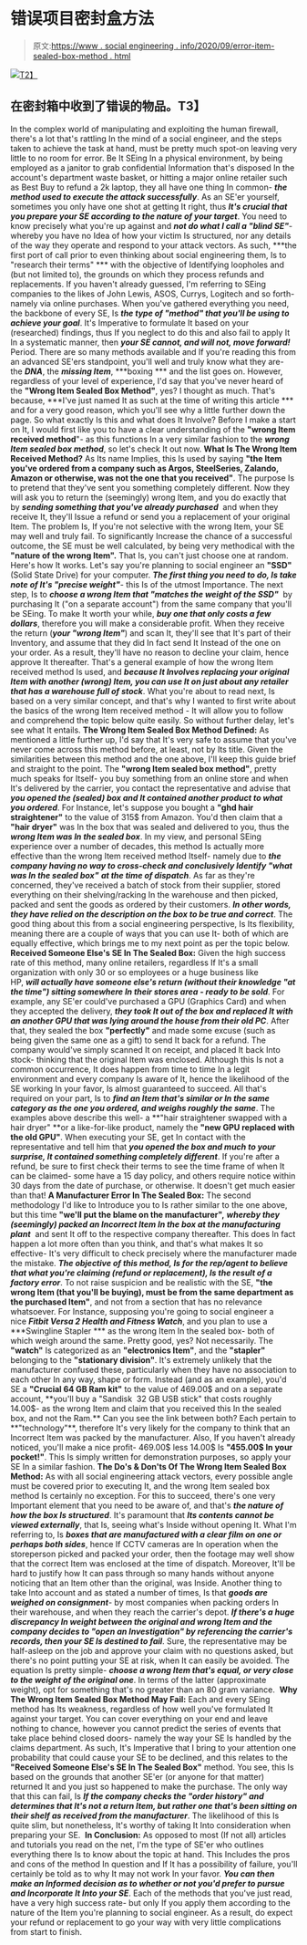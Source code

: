 # 错误项目密封盒方法

> 原文:[https://www . social engineering . info/2020/09/error-item-sealed-box-method . html](https://www.socialengineering.info/2020/09/wrong-item-sealed-box-method.html)

[![](../Images/69d46b6658eea10713a90969931e230b.png)T2】](https://1.bp.blogspot.com/-ORSi1Fbwt4Q/X1Hn1Xdap3I/AAAAAAAAkyk/pcUui95wqZAtji5eyoLVamXbe9-FuEixQCLcBGAsYHQ/s1600/Wrong%2BItem%2BSealed%2BBox%2BMethod.%2Bwww.socialengineers.net.jpg)

## **在密封箱中收到了错误的物品。T3】**

In the complex world of manipulating and exploiting the human firewall, there's a lot that's rattling In the mind of a social engineer, and the steps taken to achieve the task at hand, must be pretty much spot-on leaving very little to no room for error. Be It SEing In a physical environment, by being employed as a janitor to grab confidential Information that's disposed In the account's department waste basket, or hitting a major online retailer such as Best Buy to refund a 2k laptop, they all have one thing In common- ***the method used to execute the attack successfully***. As an SE'er yourself, sometimes you only have one shot at getting It right, thus ***It's crucial that you prepare your SE according to the nature of your target***.
  You need to know precisely what you're up against and ***not do what I call a "blind SE"***- whereby you have no Idea of how your victim Is structured, nor any details of the way they operate and respond to your attack vectors. As such, ***the first port of call prior to even thinking about social engineering them, Is to "research their terms" *** with the objective of Identifying loopholes and (but not limited to), the grounds on which they process refunds and replacements. If you haven't already guessed, I'm referring to SEing companies to the likes of John Lewis, ASOS, Currys, Logitech and so forth- namely via online purchases.
  When you've gathered everything you need, the backbone of every SE, Is ***the type of "method" that you'll be using to achieve your goal***. It's Imperative to formulate It based on your (researched) findings, thus If you neglect to do this and also fail to apply It In a systematic manner, then ***your SE cannot, and will not, move forward!***  Period. There are so many methods available and If you're reading this from an advanced SE'ers standpoint, you'll well and truly know what they are- the ***DNA***, the ***missing Item***, ***boxing *** and the list goes on.
  However, regardless of your level of experience, I'd say that you've never heard of the **"Wrong Item Sealed Box Method"**, yes? I thought as much. That's because, ***I've just named It as such at the time of writing this article *** and for a very good reason, which you'll see why a little further down the page. So what exactly Is this and what does It Involve? Before I make a start on It, I would first like you to have a clear understanding of the **"wrong Item received method**"- as this functions In a very similar fashion to the ***wrong Item sealed box method***, so let's check It out now.
  **What Is The Wrong Item Received Method?**
  As Its name Implies, this Is used by saying **"the Item you've ordered from a company such as Argos, SteelSeries, Zalando, Amazon or otherwise, was not the one that you received"**. The purpose Is to pretend that they've sent you something completely different. Now they will ask you to return the (seemingly) wrong Item, and you do exactly that by ***sending something that you've already purchased***  and when they receive It, they'll Issue a refund or send you a replacement of your original Item. The problem Is, If you're not selective with the wrong Item, your SE may well and truly fail.
  To significantly Increase the chance of a successful outcome, the SE must be well calculated, by being very methodical with the **"nature of the wrong Item".** That Is, you can't just choose one at random. Here's how It works. Let's say you're planning to social engineer an **"SSD"** (Solid State Drive) for your computer. ***The first thing you need to do, Is take note of It's "precise weight"***- this Is of the utmost Importance. The next step, Is to ***choose a wrong Item that "matches the weight of the SSD"***  by purchasing It ("on a separate account") from the same company that you'll be SEing. To make It worth your while, ***buy one that only costs a few dollars***, therefore you will make a considerable profit.
  When they receive the return (***your "wrong Item"***) and scan It, they'll see that It's part of their Inventory, and assume that they did In fact send It Instead of the one on your order. As a result, they'll have no reason to decline your claim, hence approve It thereafter. That's a general example of how the wrong Item received method Is used, and ***because It Involves replacing your original Item with another (wrong) Item, you can use It on just about any retailer that has a warehouse full of stock***. What you're about to read next, Is based on a very similar concept, and that's why I wanted to first write about the basics of the wrong Item received method - It will allow you to follow and comprehend the topic below quite easily. So without further delay, let's see what It entails.
  **The Wrong Item Sealed Box Method Defined:**
  As mentioned a little further up, I'd say that It's very safe to assume that you've never come across this method before, at least, not by Its title. Given the similarities between this method and the one above, I'll keep this guide brief and straight to the point. The **"wrong Item sealed box method"**, pretty much speaks for Itself- you buy something from an online store and when It's delivered by the carrier, you contact the representative and advise that ***you opened the (sealed) box and It contained another product to what you ordered***. For Instance, let's suppose you bought a **"ghd hair straightener"** to the value of 315$ from Amazon. You'd then claim that a **"hair dryer"** was In the box that was sealed and delivered to you, thus the ***wrong Item was In the sealed box***.
  In my view, and personal SEing experience over a number of decades, this method Is actually more effective than the wrong Item received method Itself- namely due to ***the company having no way to cross-check and conclusively Identify "what was In the sealed box"*** ***at the time of dispatch***. As far as they're concerned, they've received a batch of stock from their supplier, stored everything on their shelving/racking In the warehouse and then picked, packed and sent the goods as ordered by their customers. ***In other words, they have relied on the description on the box to be true and correct***. The good thing about this from a social engineering perspective, Is Its flexibility, meaning there are a couple of ways that you can use It- both of which are equally effective, which brings me to my next point as per the topic below.
  **Received Someone Else's SE In The Sealed Box:**
  Given the high success rate of this method, many online retailers, regardless If It's a small organization with only 30 or so employees or a huge business like HP, ***will actually have someone else's return (without their knowledge "at the time") sitting somewhere In their stores area - ready to be sold***. For example, any SE'er could've purchased a GPU (Graphics Card) and when they accepted the delivery, ***they took It out of the box and replaced It with an another GPU that was lying around the house from their old PC***. After that, they sealed the box **"perfectly"** and made some excuse (such as being given the same one as a gift) to send It back for a refund. The company would've simply scanned It on receipt, and placed It back Into stock- thinking that the original Item was enclosed.
  Although this Is not a common occurrence, It does happen from time to time In a legit environment and every company Is aware of It, hence the likelihood of the SE working In your favor, Is almost guaranteed to succeed. All that's required on your part, Is to ***find an Item that's similar or In the same category as the one you ordered, and weighs roughly the same***. The examples above describe this well- a **"hair straightener swapped with a hair dryer" **or a like-for-like product, namely the **"new GPU replaced with the old GPU"**. When executing your SE, get In contact with the representative and tell him that ***you opened the box and much to your surprise, It contained something completely different***. If you're after a refund, be sure to first check their terms to see the time frame of when It can be claimed- some have a 15 day policy, and others require notice within 30 days from the date of purchase, or otherwise. It doesn't get much easier than that!
  **A Manufacturer Error In The Sealed Box:**
  The second methodology I'd like to Introduce you to Is rather similar to the one above, but this time **"we'll put the blame on the manufacturer",** ***whereby they (seemingly) packed an Incorrect Item In the box at the manufacturing plant***  and sent It off to the respective company thereafter. This does In fact happen a lot more often than you think, and that's what makes It so effective- It's very difficult to check precisely where the manufacturer made the mistake. ***The objective of this method, Is for the rep/agent to believe that what you're claiming (refund or replacement), Is the result of a factory error***. To not raise suspicion and be realistic with the SE, **"the wrong Item (that you'll be buying), must be from the same department as the purchased Item"**, and not from a section that has no relevance whatsoever.
  For Instance, supposing you're going to social engineer a nice ***Fitbit Versa 2 Health and Fitness Watch***, and you plan to use a ***Swingline Stapler *** as the wrong Item In the sealed box- both of which weigh around the same. Pretty good, yes? Not necessarily. The **"watch"** Is categorized as an **"electronics Item"**, and the **"stapler"** belonging to the **"stationary division"**. It's extremely unlikely that the manufacturer confused these, particularly when they have no association to each other In any way, shape or form.
  Instead (and as an example), you'd SE a **"Crucial 64 GB Ram kit"** to the value of 469.00$ and on a separate account, **you'll buy a "Sandisk  32 GB USB stick" that costs roughly 14.00$- as the wrong Item and claim that you received this In the sealed box, and not the Ram.** Can you see the link between both? Each pertain to **"technology"**, therefore It's very likely for the company to think that an Incorrect Item was packed by the manufacturer. Also, If you haven't already noticed, you'll make a nice profit- 469.00$ less 14.00$ Is **"455.00$ In your pocket!"**. This Is simply written for demonstration purposes, so apply your SE In a similar fashion.
  **The Do's & Don'ts Of The Wrong Item Sealed Box Method:**
  As with all social engineering attack vectors, every possible angle must be covered prior to executing It, and the wrong Item sealed box method Is certainly no exception. For this to succeed, there's one very Important element that you need to be aware of, and that's ***the nature of how the box Is structured***. It's paramount that ***Its contents cannot be viewed externally***, that Is, seeing what's Inside without opening It. What I'm referring to, Is ***boxes that are manufactured with a clear film on one or perhaps both sides***, hence If CCTV cameras are In operation when the storeperson picked and packed your order, then the footage may well show that the correct Item was enclosed at the time of dispatch. Moreover, It'll be hard to justify how It can pass through so many hands without anyone noticing that an Item other than the original, was Inside.
  Another thing to take Into account and as stated a number of times, Is that ***goods are weighed on consignment***- by most companies when packing orders In their warehouse, and when they reach the carrier's depot. ***If there's a huge discrepancy In weight between the original and wrong Item and the company decides to "open an Investigation" by referencing the carrier's records, then your SE Is destined to fail***. Sure, the representative may be half-asleep on the job and approve your claim with no questions asked, but there's no point putting your SE at risk, when It can easily be avoided. The equation Is pretty simple- ***choose a wrong Item that's equal, or very close to the weight of the original one***. In terms of the latter (approximate weight), opt for something that's no greater than an 80 gram variance. 
  **Why The Wrong Item Sealed Box Method May Fail:**
  Each and every SEing method has Its weakness, regardless of how well you've formulated It against your target. You can cover everything on your end and leave nothing to chance, however you cannot predict the series of events that take place behind closed doors- namely the way your SE Is handled by the claims department. As such, It's Imperative that I bring to your attention one probability that could cause your SE to be declined, and this relates to the **"Received Someone Else's SE In The Sealed Box"** method. You see, this Is based on the grounds that another SE'er (or anyone for that matter) returned It and you just so happened to make the purchase. The only way that this can fail, Is ***If the company checks the "order history" and determines that It's not a return Item, but rather one that's been sitting on their shelf as received from the manufacturer***. The likelihood of this Is quite slim, but nonetheless, It's worthy of taking It Into consideration when preparing your SE. 
  **In Conclusion:**
  As opposed to most (If not all) articles and tutorials you read on the net, I'm the type of SE'er who outlines everything there Is to know about the topic at hand. This Includes the pros and cons of the method In question and If It has a possibility of failure, you'll certainly be told as to why It may not work In your favor. ***You can then make an Informed decision as to whether or not you'd prefer to pursue and Incorporate It Into your SE***. Each of the methods that you've just read, have a very high success rate- but only If you apply them according to the nature of the Item you're planning to social engineer. As a result, do expect your refund or replacement to go your way with very little complications from start to finish.